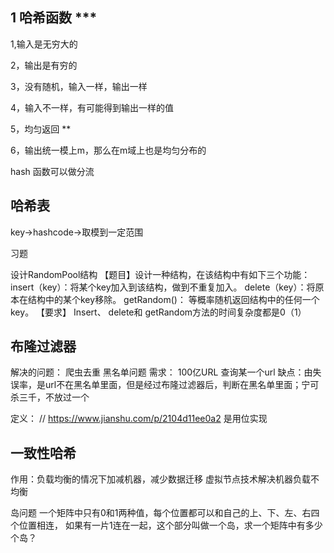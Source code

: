 ## 1 哈希函数  ***

1,输入是无穷大的

2，输出是有穷的

3，没有随机，输入一样，输出一样

4，输入不一样，有可能得到输出一样的值

5，均匀返回  **
 
6，输出统一模上m，那么在m域上也是均匀分布的

hash 函数可以做分流

## 哈希表
key->hashcode->取模到一定范围


习题

设计RandomPool结构
【题目】设计一种结构，在该结构中有如下三个功能：
insert（key）：将某个key加入到该结构，做到不重复加入。
delete（key）：将原本在结构中的某个key移除。 getRandom()：
等概率随机返回结构中的任何一个key。
【要求】 Insert、 delete和 getRandom方法的时间复杂度都是0（1）


## 布隆过滤器 
解决的问题：
爬虫去重
黑名单问题
需求：
100亿URL 查询某一个url
缺点：由失误率，是url不在黑名单里面，但是经过布隆过滤器后，判断在黑名单里面；宁可杀三千，不放过一个

定义：
// https://www.jianshu.com/p/2104d11ee0a2
是用位实现


## 一致性哈希
作用：负载均衡的情况下加减机器，减少数据迁移 
虚拟节点技术解决机器负载不均衡

岛问题
一个矩阵中只有0和1两种值，每个位置都可以和自己的上、下、左、右四个位置相连，
如果有一片1连在一起，这个部分叫做一个岛，求一个矩阵中有多少个岛？
 
